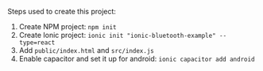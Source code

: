 
Steps used to create this project:
1. Create NPM project: ``npm init ``
2. Create Ionic project: ``ionic init "ionic-bluetooth-example" --type=react``
3. Add `public/index.html` and `src/index.js`
4. Enable capacitor and set it up for android: `ionic capacitor add android`